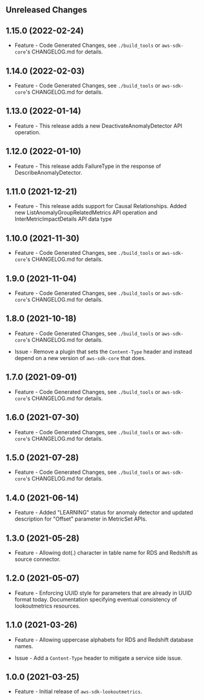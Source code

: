 Unreleased Changes
------------------

1.15.0 (2022-02-24)
------------------

* Feature - Code Generated Changes, see `./build_tools` or `aws-sdk-core`'s CHANGELOG.md for details.

1.14.0 (2022-02-03)
------------------

* Feature - Code Generated Changes, see `./build_tools` or `aws-sdk-core`'s CHANGELOG.md for details.

1.13.0 (2022-01-14)
------------------

* Feature - This release adds a new DeactivateAnomalyDetector API operation.

1.12.0 (2022-01-10)
------------------

* Feature - This release adds FailureType in the response of DescribeAnomalyDetector.

1.11.0 (2021-12-21)
------------------

* Feature - This release adds support for Causal Relationships. Added new ListAnomalyGroupRelatedMetrics API operation and InterMetricImpactDetails API data type

1.10.0 (2021-11-30)
------------------

* Feature - Code Generated Changes, see `./build_tools` or `aws-sdk-core`'s CHANGELOG.md for details.

1.9.0 (2021-11-04)
------------------

* Feature - Code Generated Changes, see `./build_tools` or `aws-sdk-core`'s CHANGELOG.md for details.

1.8.0 (2021-10-18)
------------------

* Feature - Code Generated Changes, see `./build_tools` or `aws-sdk-core`'s CHANGELOG.md for details.

* Issue - Remove a plugin that sets the `Content-Type` header and instead depend on a new version of `aws-sdk-core` that does.

1.7.0 (2021-09-01)
------------------

* Feature - Code Generated Changes, see `./build_tools` or `aws-sdk-core`'s CHANGELOG.md for details.

1.6.0 (2021-07-30)
------------------

* Feature - Code Generated Changes, see `./build_tools` or `aws-sdk-core`'s CHANGELOG.md for details.

1.5.0 (2021-07-28)
------------------

* Feature - Code Generated Changes, see `./build_tools` or `aws-sdk-core`'s CHANGELOG.md for details.

1.4.0 (2021-06-14)
------------------

* Feature - Added "LEARNING" status for anomaly detector and updated description for "Offset" parameter in MetricSet APIs.

1.3.0 (2021-05-28)
------------------

* Feature - Allowing dot(.) character in table name for RDS and Redshift as source connector.

1.2.0 (2021-05-07)
------------------

* Feature - Enforcing UUID style for parameters that are already in UUID format today. Documentation specifying eventual consistency of lookoutmetrics resources.

1.1.0 (2021-03-26)
------------------

* Feature - Allowing uppercase alphabets for RDS and Redshift database names.

* Issue - Add a `Content-Type` header to mitigate a service side issue.

1.0.0 (2021-03-25)
------------------

* Feature - Initial release of `aws-sdk-lookoutmetrics`.
